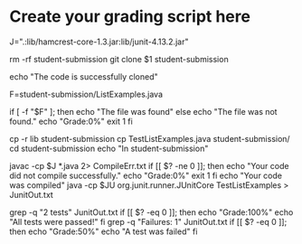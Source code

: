 # Create your grading script here


J=".:lib/hamcrest-core-1.3.jar:lib/junit-4.13.2.jar"

rm -rf student-submission
git clone $1 student-submission

echo "The code is successfully cloned"

F=student-submission/ListExamples.java

if  [ -f "$F" ]; then
    echo "The file was found"
else
    echo "The file was not found."
    echo "Grade:0%"
    exit 1
fi

cp -r lib student-submission
cp TestListExamples.java student-submission/
cd student-submission
echo "In student-submission"

javac -cp $J *.java 2> CompileErr.txt
if [[ $? -ne 0 ]]; then
    echo "Your code did not compile successfully."
    echo "Grade:0%"
    exit 1
fi
echo "Your code was compiled"
java -cp $JU org.junit.runner.JUnitCore TestListExamples > JunitOut.txt

grep -q "2 tests" JunitOut.txt
if [[ $? -eq 0 ]]; then
   echo "Grade:100%"
 echo "All tests were passed!"
fi
grep -q "Failures: 1" JunitOut.txt
if [[ $? -eq 0 ]]; then
   echo "Grade:50%"
   echo "A test was failed"
fi

